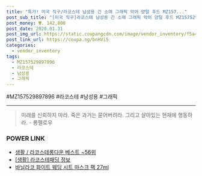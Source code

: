 ```yaml
--- 
title: "특가! 미국 직구/라코스테 남성용 긴 소매 그래픽 악어 양털 후드 MZ157..." 
post_sub_title: "[미국 직구]라코스테 남성용 긴 소매 그래픽 악어 양털 후드 MZ157529897896" 
post_money: ₩. 142,800 
post_date: 2020.01.31 
post_img_url: https://static.coupangcdn.com/image/vendor_inventory/f5a4/9f421cc647b352b91e4eb43312b2ffc1b763d0d7847aaa985f992cb73655.jpg 
post_link_url: https://coupa.ng/bnHVi5 
categories: 
  - vendor_inventory 
tags: 
  - MZ157529897896 
  - 라코스테 
  - 남성용 
  - 그래픽 
--- 
```

  #MZ157529897896 #라코스테 #남성용 #그래픽 
<hr> 

> 미래를 신뢰하지 마라. 죽은 과거는 묻어버려라. 그리고 살아있는 현재에 행동하라. - 롱펠로우 


### POWER LINK

* <a href="https://blog.naver.com/santokki14/221779836998" target="_blank">생활 / 라코스테롱다운 베스트 ~56위</a>
* <a href="https://blog.naver.com/sakai111/221766216175" target="_blank"> [생활] 라코스테패딩 정보 </a>
* <a href="https://blog.naver.com/fasyy4321/221786645330" target="_blank">바닐라코 화이트 웨딩 시트 마스크 팩 27ml</a>
